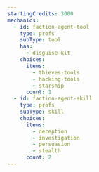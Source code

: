 ```yaml
---
startingCredits: 3000
mechanics:
  - id: faction-agent-tool
    type: profs
    subType: tool
    has:
      - disguise-kit
    choices:
      items:
        - thieves-tools
        - hacking-tools
        - starship
      count: 1
  - id: faction-agent-skill
    type: profs
    subType: skill
    choices:
      items:
        - deception
        - investigation
        - persuasion
        - stealth
      count: 2
---
```

